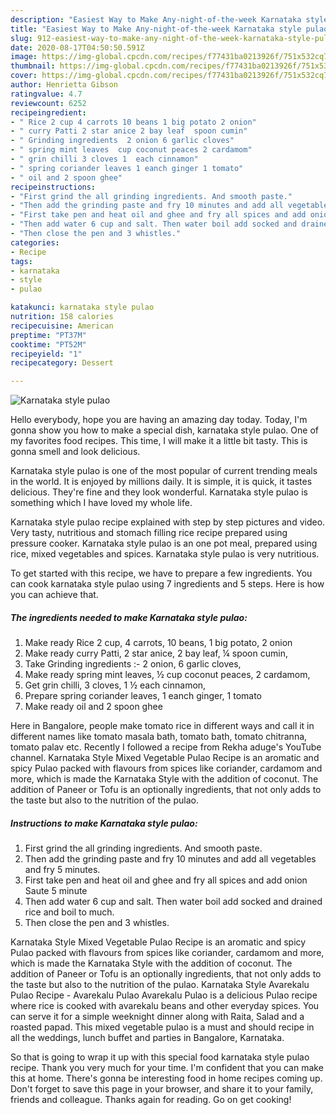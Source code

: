 ```yaml
---
description: "Easiest Way to Make Any-night-of-the-week Karnataka style pulao"
title: "Easiest Way to Make Any-night-of-the-week Karnataka style pulao"
slug: 912-easiest-way-to-make-any-night-of-the-week-karnataka-style-pulao
date: 2020-08-17T04:50:50.591Z
image: https://img-global.cpcdn.com/recipes/f77431ba0213926f/751x532cq70/karnataka-style-pulao-recipe-main-photo.jpg
thumbnail: https://img-global.cpcdn.com/recipes/f77431ba0213926f/751x532cq70/karnataka-style-pulao-recipe-main-photo.jpg
cover: https://img-global.cpcdn.com/recipes/f77431ba0213926f/751x532cq70/karnataka-style-pulao-recipe-main-photo.jpg
author: Henrietta Gibson
ratingvalue: 4.7
reviewcount: 6252
recipeingredient:
- " Rice 2 cup 4 carrots 10 beans 1 big potato 2 onion"
- " curry Patti 2 star anice 2 bay leaf  spoon cumin"
- " Grinding ingredients  2 onion 6 garlic cloves"
- " spring mint leaves  cup coconut peaces 2 cardamom"
- " grin chilli 3 cloves 1  each cinnamon"
- " spring coriander leaves 1 eanch ginger 1 tomato"
- " oil and 2 spoon ghee"
recipeinstructions:
- "First grind the all grinding ingredients. And smooth paste."
- "Then add the grinding paste and fry 10 minutes and add all vegetables and fry 5 minutes."
- "First take pen and heat oil and ghee and fry all spices and add onion Saute 5 minute"
- "Then add water 6 cup and salt. Then water boil add socked and drained rice and boil to much."
- "Then close the pen and 3 whistles."
categories:
- Recipe
tags:
- karnataka
- style
- pulao

katakunci: karnataka style pulao 
nutrition: 158 calories
recipecuisine: American
preptime: "PT37M"
cooktime: "PT52M"
recipeyield: "1"
recipecategory: Dessert

---
```



![Karnataka style pulao](https://img-global.cpcdn.com/recipes/f77431ba0213926f/751x532cq70/karnataka-style-pulao-recipe-main-photo.jpg)

Hello everybody, hope you are having an amazing day today. Today, I'm gonna show you how to make a special dish, karnataka style pulao. One of my favorites food recipes. This time, I will make it a little bit tasty. This is gonna smell and look delicious.

Karnataka style pulao is one of the most popular of current trending meals in the world. It is enjoyed by millions daily. It is simple, it is quick, it tastes delicious. They're fine and they look wonderful. Karnataka style pulao is something which I have loved my whole life.

Karnataka style pulao recipe explained with step by step pictures and video. Very tasty, nutritious and stomach filling rice recipe prepared using pressure cooker. Karnataka style pulao is an one pot meal, prepared using rice, mixed vegetables and spices. Karnataka style pulao is very nutritious.


To get started with this recipe, we have to prepare a few ingredients. You can cook karnataka style pulao using 7 ingredients and 5 steps. Here is how you can achieve that.

<!--inarticleads1-->

##### The ingredients needed to make Karnataka style pulao:

1. Make ready  Rice 2 cup, 4 carrots, 10 beans, 1 big potato, 2 onion
1. Make ready  curry Patti, 2 star anice, 2 bay leaf, ¼ spoon cumin,
1. Take  Grinding ingredients :- 2 onion, 6 garlic cloves,
1. Make ready  spring mint leaves, ½ cup coconut peaces, 2 cardamom,
1. Get  grin chilli, 3 cloves, 1 ½ each cinnamon,
1. Prepare  spring coriander leaves, 1 eanch ginger, 1 tomato
1. Make ready  oil and 2 spoon ghee


Here in Bangalore, people make tomato rice in different ways and call it in different names like tomato masala bath, tomato bath, tomato chitranna, tomato palav etc. Recently I followed a recipe from Rekha aduge&#39;s YouTube channel. Karnataka Style Mixed Vegetable Pulao Recipe is an aromatic and spicy Pulao packed with flavours from spices like coriander, cardamom and more, which is made the Karnataka Style with the addition of coconut. The addition of Paneer or Tofu is an optionally ingredients, that not only adds to the taste but also to the nutrition of the pulao. 

<!--inarticleads2-->

##### Instructions to make Karnataka style pulao:

1. First grind the all grinding ingredients. And smooth paste.
1. Then add the grinding paste and fry 10 minutes and add all vegetables and fry 5 minutes.
1. First take pen and heat oil and ghee and fry all spices and add onion Saute 5 minute
1. Then add water 6 cup and salt. Then water boil add socked and drained rice and boil to much.
1. Then close the pen and 3 whistles.


Karnataka Style Mixed Vegetable Pulao Recipe is an aromatic and spicy Pulao packed with flavours from spices like coriander, cardamom and more, which is made the Karnataka Style with the addition of coconut. The addition of Paneer or Tofu is an optionally ingredients, that not only adds to the taste but also to the nutrition of the pulao. Karnataka Style Avarekalu Pulao Recipe - Avarekalu Pulao Avarekalu Pulao is a delicious Pulao recipe where rice is cooked with avarekalu beans and other everyday spices. You can serve it for a simple weeknight dinner along with Raita, Salad and a roasted papad. This mixed vegetable pulao is a must and should recipe in all the weddings, lunch buffet and parties in Bangalore, Karnataka. 

So that is going to wrap it up with this special food karnataka style pulao recipe. Thank you very much for your time. I'm confident that you can make this at home. There's gonna be interesting food in home recipes coming up. Don't forget to save this page in your browser, and share it to your family, friends and colleague. Thanks again for reading. Go on get cooking!
